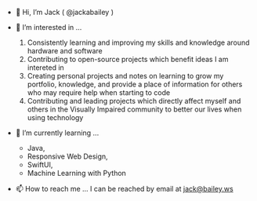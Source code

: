 - 👋 Hi, I’m Jack ( @jackabailey )


- 👀 I’m interested in ... 
    1. Consistently learning and improving my skills and knowledge around hardware and software
    2. Contributing to open-source projects which benefit ideas I am intereted in
    3. Creating personal projects and notes on learning to grow my portfolio, knowledge, and provide a place of information for others who may require help when starting to code
    4. Contributing and leading projects which directly affect myself and others in the Visually Impaired community to better our lives when using technology
    

- 🌱 I’m currently learning ... 
    - Java,
    - Responsive Web Design,
    - SwiftUI,
    - Machine Learning with Python
    
    
- 📫 How to reach me ... 
    I can be reached by email at jack@bailey.ws
